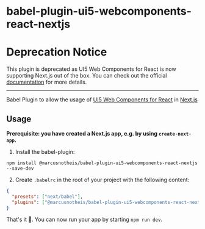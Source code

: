 # babel-plugin-ui5-webcomponents-react-nextjs

# Deprecation Notice

This plugin is deprecated as UI5 Web Components for React is now supporting Next.js out of the box.
You can check out the official [documentation](https://sap.github.io/ui5-webcomponents-react/?path=/docs/knowledge-base-server-side-rendering--docs) for more details.

---

Babel Plugin to allow the usage of [UI5 Web Components for React](https://github.com/SAP/ui5-webcomponents-react) in [Next.js](https://nextjs.org/)

## Usage

**Prerequisite: you have created a Next.js app, e.g. by using `create-next-app`.**

1. Install the babel-plugin:

```shell
npm install @marcusnotheis/babel-plugin-ui5-webcomponents-react-nextjs --save-dev
```

2. Create `.babelrc` in the root of your project with the following content:
```json
{
  "presets": ["next/babel"],
  "plugins": ["@marcusnotheis/babel-plugin-ui5-webcomponents-react-nextjs"]
}

```

That's it :tada:. You can now run your app by starting `npm run dev`.
